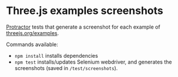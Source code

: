 # Three.js examples screenshots

[Protractor](http://www.protractortest.org/) tests that generate a screenshot for each example of [threejs.org/examples](http://threejs.org/examples).

Commands available:

 - `npm install` installs dependencies
 - `npm test` installs/updates Selenium webdriver, and generates the screenshots (saved in `/test/screenshots`).
